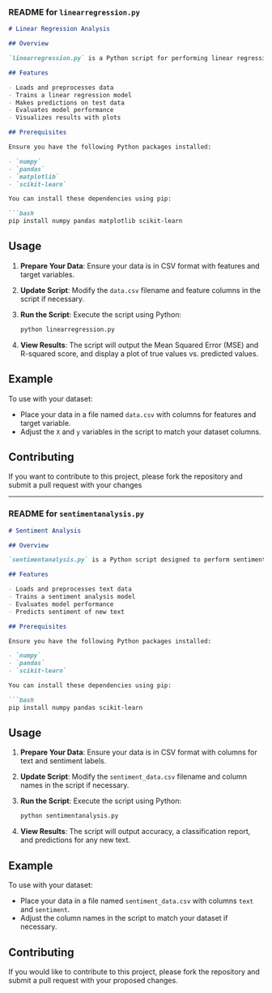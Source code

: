 ### README for `linearregression.py`

```markdown
# Linear Regression Analysis

## Overview

`linearregression.py` is a Python script for performing linear regression analysis. The script models the relationship between a dependent variable and one or more independent variables using a linear equation. It can be used for predictions, analyzing relationships, or understanding data trends.

## Features

- Loads and preprocesses data
- Trains a linear regression model
- Makes predictions on test data
- Evaluates model performance
- Visualizes results with plots

## Prerequisites

Ensure you have the following Python packages installed:

- `numpy`
- `pandas`
- `matplotlib`
- `scikit-learn`

You can install these dependencies using pip:

```bash
pip install numpy pandas matplotlib scikit-learn
```

## Usage

1. **Prepare Your Data**: Ensure your data is in CSV format with features and target variables.

2. **Update Script**: Modify the `data.csv` filename and feature columns in the script if necessary.

3. **Run the Script**: Execute the script using Python:

    ```bash
    python linearregression.py
    ```

4. **View Results**: The script will output the Mean Squared Error (MSE) and R-squared score, and display a plot of true values vs. predicted values.

## Example

To use with your dataset:

- Place your data in a file named `data.csv` with columns for features and target variable.
- Adjust the `X` and `y` variables in the script to match your dataset columns.

## Contributing

If you want to contribute to this project, please fork the repository and submit a pull request with your changes

---

### README for `sentimentanalysis.py`

```markdown
# Sentiment Analysis

## Overview

`sentimentanalysis.py` is a Python script designed to perform sentiment analysis on textual data. It classifies text into sentiment categories such as positive, negative, or neutral. The script can be applied to various use cases including analyzing reviews, social media comments, or customer feedback.

## Features

- Loads and preprocesses text data
- Trains a sentiment analysis model
- Evaluates model performance
- Predicts sentiment of new text

## Prerequisites

Ensure you have the following Python packages installed:

- `numpy`
- `pandas`
- `scikit-learn`

You can install these dependencies using pip:

```bash
pip install numpy pandas scikit-learn
```

## Usage

1. **Prepare Your Data**: Ensure your data is in CSV format with columns for text and sentiment labels.

2. **Update Script**: Modify the `sentiment_data.csv` filename and column names in the script if necessary.

3. **Run the Script**: Execute the script using Python:

    ```bash
    python sentimentanalysis.py
    ```

4. **View Results**: The script will output accuracy, a classification report, and predictions for any new text.

## Example

To use with your dataset:

- Place your data in a file named `sentiment_data.csv` with columns `text` and `sentiment`.
- Adjust the column names in the script to match your dataset if necessary.

## Contributing

If you would like to contribute to this project, please fork the repository and submit a pull request with your proposed changes.
